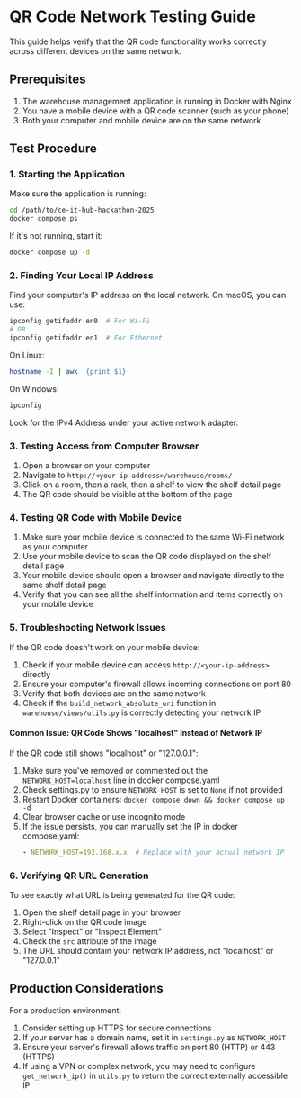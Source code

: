 # QR Code Network Testing Guide

This guide helps verify that the QR code functionality works correctly across different devices on the same network.

## Prerequisites

1. The warehouse management application is running in Docker with Nginx
2. You have a mobile device with a QR code scanner (such as your phone)
3. Both your computer and mobile device are on the same network

## Test Procedure

### 1. Starting the Application

Make sure the application is running:

```bash
cd /path/to/ce-it-hub-hackathon-2025
docker compose ps
```

If it's not running, start it:

```bash
docker compose up -d
```

### 2. Finding Your Local IP Address

Find your computer's IP address on the local network. On macOS, you can use:

```bash
ipconfig getifaddr en0  # For Wi-Fi
# OR
ipconfig getifaddr en1  # For Ethernet
```

On Linux:

```bash
hostname -I | awk '{print $1}'
```

On Windows:

```bash
ipconfig
```

Look for the IPv4 Address under your active network adapter.

### 3. Testing Access from Computer Browser

1. Open a browser on your computer
2. Navigate to `http://<your-ip-address>/warehouse/rooms/`
3. Click on a room, then a rack, then a shelf to view the shelf detail page
4. The QR code should be visible at the bottom of the page

### 4. Testing QR Code with Mobile Device

1. Make sure your mobile device is connected to the same Wi-Fi network as your computer
2. Use your mobile device to scan the QR code displayed on the shelf detail page
3. Your mobile device should open a browser and navigate directly to the same shelf detail page
4. Verify that you can see all the shelf information and items correctly on your mobile device

### 5. Troubleshooting Network Issues

If the QR code doesn't work on your mobile device:

1. Check if your mobile device can access `http://<your-ip-address>` directly
2. Ensure your computer's firewall allows incoming connections on port 80
3. Verify that both devices are on the same network
4. Check if the `build_network_absolute_uri` function in `warehouse/views/utils.py` is correctly detecting your network IP

#### Common Issue: QR Code Shows "localhost" Instead of Network IP

If the QR code still shows "localhost" or "127.0.0.1":

1. Make sure you've removed or commented out the `NETWORK_HOST=localhost` line in docker compose.yaml
2. Check settings.py to ensure `NETWORK_HOST` is set to `None` if not provided
3. Restart Docker containers: `docker compose down && docker compose up -d`
4. Clear browser cache or use incognito mode
5. If the issue persists, you can manually set the IP in docker compose.yaml:
   ```yaml
   - NETWORK_HOST=192.168.x.x  # Replace with your actual network IP
   ```

### 6. Verifying QR URL Generation

To see exactly what URL is being generated for the QR code:

1. Open the shelf detail page in your browser
2. Right-click on the QR code image
3. Select "Inspect" or "Inspect Element"
4. Check the `src` attribute of the image
5. The URL should contain your network IP address, not "localhost" or "127.0.0.1"

## Production Considerations

For a production environment:

1. Consider setting up HTTPS for secure connections
2. If your server has a domain name, set it in `settings.py` as `NETWORK_HOST`
3. Ensure your server's firewall allows traffic on port 80 (HTTP) or 443 (HTTPS)
4. If using a VPN or complex network, you may need to configure `get_network_ip()` in `utils.py` to return the correct externally accessible IP
